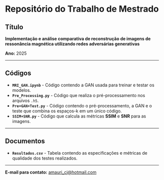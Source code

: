 #  Repositório do Trabalho de Mestrado  

##  Título  
**Implementação e análise comparativa de reconstrução de imagens de ressonância magnética utilizando redes adversárias generativas**  

 **Ano:** 2025  

---

##  Códigos  

- **`MRI_GAN.ipynb`** - Código contendo a GAN usada para treinar e testar os modelos.  
- **`Pre_Processing.py`** - Código que realiza o pré-processamento nos arquivos `.h5`.  
- **`Pre+GAN+Test.py`** - Código contendo o pré-processamento, a GAN e o teste que combina os espaços-k em um único código.  
- **`SSIM+SNR.py`** - Código que calcula as métricas **SSIM** e **SNR** para as imagens.  

---

##  Documentos  

- **`Resultados.csv`** - Tabela contendo as especificações e métricas de qualidade dos testes realizados.  

---

**E-mail para contato:** amauri_cj@hotmail.com
